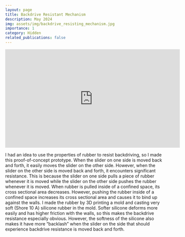 ```yaml
---
layout: page
title: Backdrive Resistant Mechanism
description: May 2024
img: assets/img/backdrive_resisting_mechanism.jpg
importance: 1
category: Hidden
related_publications: false
---
```



<div class="embed-responsive embed-responsive-16by9 mb-3">
    <iframe width="560" height="315" src="https://www.youtube.com/embed/WeHX3VZyxcY?si=YG0cYgLUDJHqQCbK" title="YouTube video player" frameborder="0" allow="accelerometer; autoplay; clipboard-write; encrypted-media; gyroscope; picture-in-picture; web-share" referrerpolicy="strict-origin-when-cross-origin" allowfullscreen></iframe>
</div>

I had an idea to use the properties of rubber to resist backdriving, so I made this proof-of-concept prototype. When the slider on one side is moved back and forth, it easily moves the slider on the other side. However, when the slider on the other side is moved back and forth, it encounters significant resistance. This is because the slider on one side pulls a piece of rubber whenever it is moved while the slider on the other side pushes the rubber whenever it is moved. When rubber is pulled inside of a confined space, its cross sectional area decreases. However, pushing the rubber inside of a confined space increases its cross sectional area and causes it to bind up against the walls. I made the rubber by 3D printing a mold and casting very soft (Shore 10 A) silicone rubber in the mold. Softer silicone deforms more easily and has higher friction with the walls, so this makes the backdrive resistance especially obvious. However, the softness of the silicone also makes it have more “backlash” when the slider on the side that should experience backdrive resistance is moved back and forth.

